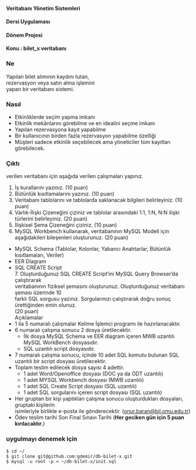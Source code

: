 #### Veritabanı Yönetim Sistemleri  
#### Dersi Uygulaması  
#### Dönem Projesi  
#### Konu : bilet_x veritabanı  

### Ne

Yapılan bilet alımının  kaydını tutan,  
rezervasyon veya satın alma işlemini  
yapan bir veritabanı sistemi.  

### Nasıl

- Etkinliklerde seçim yapma imkanı  
- Etkinlik mekânlarını görebilme ve en idealini seçme imkanı  
- Yapılan rezervasyona kayıt yapabilme  
- Bir kullanıcının birden fazla rezervasyon yapabilme özelliği  
- Müşteri sadece etkinlik seçebilecek ama yöneticiler tüm kayıtları görebilecek.

### Çıktı

verilen veritabanı için aşağıda verilen çalışmaları yapınız.  
   1.  İş kurallarını yazınız. (10 puan)  
   2.  Bütünlük kısıtlamalarını yazınız. (10 puan)  
   3.  Veritabanı tablolarını ve tablolarda saklanacak bilgileri belirleyiniz. (10 puan)  
   4.  Varlık-İlişki Çizeneğini çiziniz ve tablolar arasındaki 1:1, 1:N, N:N ilişki türlerini belirleyiniz. (20 puan)  
   5. İlişkisel Şema Çizeneğini çiziniz. (10 puan)  
   6. MySQL Workbench kullanarak, veritabanının MySQL Modeli için aşağıdakileri bileşenleri oluşturunuz. (20 puan)    

- MySQL Schema (Tablolar, Kolonlar, Yabancı Anahtarlar, Bütünlük kısıtlamaları, Veriler)  
- EER Diagram  
- SQL CREATE Script  
   7. Oluşturduğunuz SQL CREATE Script’ini MySQL Query Browser’da çalıştırarak  
       veritabanının fiziksel şemasını oluşturunuz. Oluşturduğunuz veritabanı şeması üzerinde 10  
       farklı SQL sorgusu yazınız. Sorgularınızı çalıştırarak doğru sonuç ürettiğinden emin olunuz.  
       (20 puan)  
Açıklamalar  
- 1 ila 5 numaralı çalışmalar Kelime İşlemci programı ile hazırlanacaktır.  
- 6 numaralı çalışma sonucu 2 dosya üretilecektir.  
	- İlk dosya MySQL Schema ve EER diagram içeren MWB uzantılı MySQL WorkBench dosyasıdır.  
	- SQL uzantılı script dosyasıdır.  
- 7 numaralı çalışma sonucu, içinde 10 adet SQL komutu bulunan SQL uzantılı bir script dosyası üretilecektir.  
- Toplam teslim edilecek dosya sayısı 4 adettir.  
	- 1 adet Word/Openoffice dosyası (DOC ya da ODT uzantılı)  
	- 1 adet MYSQL Workbench dosyası (MWB uzantılı)  
	- 1 adet SQL Create Script dosyası (SQL uzantılı)  
	- 1 adet SQL sorgularını içeren script dosyası (SQL uzantılı)  
- Her gruptan bir kişi yaptıkları çalışma sonucu oluşturdukları dosyaları, gruptaki kişilerin  
  isimleriyle birlikte e-posta ile gönderecektir. (onur.baran@bil.omu.edu.tr)  
- Ödev teslim tarihi Son Final Sınavı Tarihi (**Her geciken gün için 5 puan kırılacaktır.**)  

### uygulmayı denemek için

	$ cd ~/
	$ git clone git@github.com:gdemir/db-bilet-x.git
	$ mysql -u root -p < ~/db-bilet-x/init.sql
